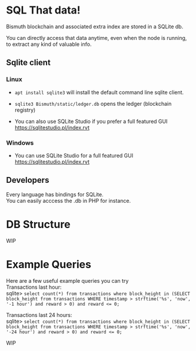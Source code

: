 # SQL That data!

Bismuth blockchain and associated extra index are stored in a SQLite db.

You can directly access that data anytime, even when the node is running, to extract any kind of valuable info.

## Sqlite client

### Linux

* `apt install sqlite3` will install the default command line sqlite client.
* `sqlite3 Bismuth/static/ledger.db` opens the ledger (blockchain registry)

* You can also use SQLite Studio if you prefer a full featured GUI  
  https://sqlitestudio.pl/index.rvt
  
### Windows

* You can use SQLite Studio for a full featured GUI  
  https://sqlitestudio.pl/index.rvt
  
## Developers

Every language has bindings for SQLite.  
You can easily acccess the .db in PHP for instance.

# DB Structure

WIP

# Example Queries

Here are a few useful example queries you can try  
Transactions last hour:  
sqlite> `select count(*) from transactions where block_height in (SELECT block_height from transactions WHERE timestamp > strftime('%s', 'now', '-1 hour') and reward > 0) and reward <= 0;`  

Transactions last 24 hours:  
sqlite> `select count(*) from transactions where block_height in (SELECT block_height from transactions WHERE timestamp > strftime('%s', 'now', '-24 hour') and reward > 0) and reward <= 0;`  

WIP
